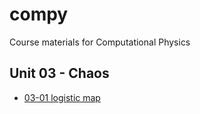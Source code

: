 # compy
Course materials for Computational Physics

## Unit 03 - Chaos

- [03-01 logistic map](https://colab.research.google.com/github/atitus/math-modeling/blob/master/unit-04/04-03-random-walk/04-03-random-walk.ipynb)